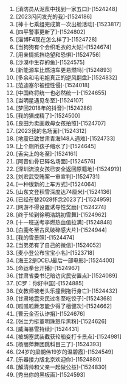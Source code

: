 
1. [消防员从泥浆中找到一家五口]-[1524248]
1. [2023闪闪发光的我]-[1524186]
1. [神十七乘组完成第一次出舱活动]-[1523817]
1. [四平警事更新了]-[1524802]
1. [淄博F4现在怎么样了]-[1524728]
1. [当狗狗有个会织毛衣的大姑]-[1524674]
1. [用亲情抵挡绝望和恐惧]-[1524756]
1. [沙漠中生存的鱼]-[1524575]
1. [新能源车比燃油车更易燃吗]-[1524893]
1. [多余和毛毛姐真正的逆风翻盘]-[1524832]
1. [范迪塞尔被控性侵]-[1524018]
1. [中国终将统一也必然统一]-[1524655]
1. [当明星遇见冬至]-[1524107]
1. [梦回2018年的抖音]-[1524286]
1. [我的猫成精了]-[1524500]
1. [良田为卖画救母女孩拍照]-[1524707]
1. [2023我的名场面]-[1524312]
1. [地震已致甘肃青海148人遇难]-[1524733]
1. [上个厕所孩子缩水了]-[1524645]
1. [舌尖上的冬至]-[1524161]
1. [阿音仙骨已碎名场面]-[1524576]
1. [深圳流浪女孩已安全返回原籍地]-[1524919]
1. [刘宏武受贿案一审宣判]-[1524731]
1. [一种很新的上车方式]-[1524064]
1. [山东文登积雪深度达74厘米]-[1524136]
1. [已经在替2028怀念2023了]-[1524959]
1. [网游不得设置诱导性奖励]-[1524274]
1. [终于轮到徐明浩跳初雪舞]-[1524962]
1. [十一班送考李燃热血值拉满]-[1524848]
1. [白鹿冬至古风破碎感大片]-[1524944]
1. [我的雪景照]-[1524474]
1. [当弟弟有了自己的微信]-[1524052]
1. [麦小登公布宝宝小名]-[1523718]
1. [海王2是DCEU最后一部电影]-[1524400]
1. [命运拳台开播]-[1524967]
1. [甘肃省委书记暗访灾民安置点]-[1524089]
1. [C罗：你好中国]-[1524885]
1. [女教师被老头乐撞倒拖行身亡]-[1524432]
1. [甘肃地震灾民过冬至吃饺子]-[1524368]
1. [呱呱呱舞怎能少得了檀健次]-[1524662]
1. [曹云金否认诈捐]-[1524676]
1. [张兰力挺董明珠怒斥黑粉]-[1524626]
1. [威海暴雪持续]-[1524431]
1. [被胡塞武装截获轮船变打卡景点]-[1524981]
1. [杨丽萍舞团跳科目三了]-[1524393]
1. [24岁的梁朝伟19岁的温碧霞]-[1524549]
1. [乐器接力版北京欢迎你]-[1524880]
1. [解清帅和父亲一起做公益]-[1524830]
1. [秀出你的黑板画]-[1524593]